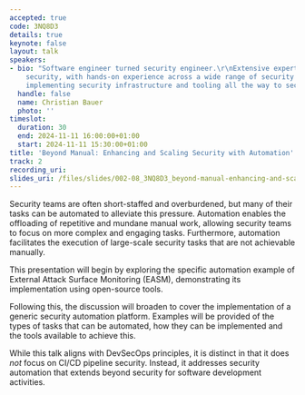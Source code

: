 ```yaml
---
accepted: true
code: 3NQ8D3
details: true
keynote: false
layout: talk
speakers:
- bio: "Software engineer turned security engineer.\r\nExtensive expertise in cloud-native
    security, with hands-on experience across a wide range of security topics. From
    implementing security infrastructure and tooling all the way to security consulting."
  handle: false
  name: Christian Bauer
  photo: ''
timeslot:
  duration: 30
  end: 2024-11-11 16:00:00+01:00
  start: 2024-11-11 15:30:00+01:00
title: 'Beyond Manual: Enhancing and Scaling Security with Automation'
track: 2
recording_uri: 
slides_uri: /files/slides/002-08_3NQ8D3_beyond-manual-enhancing-and-scaling-security-with-automation.pdf
---
```


Security teams are often short-staffed and overburdened, but many of their tasks can be automated to alleviate this pressure.
Automation enables the offloading of repetitive and mundane manual work, allowing security teams to focus on more complex and engaging tasks.
Furthermore, automation facilitates the execution of large-scale security tasks that are not achievable manually.

This presentation will begin by exploring the specific automation example of External Attack Surface Monitoring (EASM), demonstrating its implementation using open-source tools.

Following this, the discussion will broaden to cover the implementation of a generic security automation platform.
Examples will be provided of the types of tasks that can be automated, how they can be implemented and the tools available to achieve this.

While this talk aligns with DevSecOps principles, it is distinct in that it does _not_ focus on CI/CD pipeline security.
Instead, it addresses security automation that extends beyond security for software development activities.